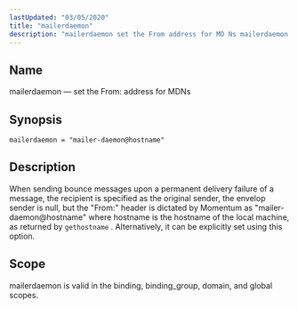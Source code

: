 ```yaml
---
lastUpdated: "03/05/2020"
title: "mailerdaemon"
description: "mailerdaemon set the From address for MD Ns mailerdaemon mailer daemon hostname When sending bounce messages upon a permanent delivery failure of a message the recipient is specified as the original sender the envelop sender is null but the From header is dictated by Momentum as mailer daemon hostname where..."
---
```


<a name="conf.ref.mailerdaemon"></a> 
## Name

mailerdaemon — set the From: address for MDNs

## Synopsis

`mailerdaemon = "mailer-daemon@hostname"`

<a name="idp25085680"></a> 
## Description

When sending bounce messages upon a permanent delivery failure of a message, the recipient is specified as the original sender, the envelop sender is null, but the "From:" header is dictated by Momentum as "mailer-daemon@hostname" where hostname is the hostname of the local machine, as returned by `gethostname` . Alternatively, it can be explicitly set using this option.

<a name="idp25088304"></a> 
## Scope

mailerdaemon is valid in the binding, binding_group, domain, and global scopes.